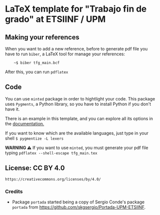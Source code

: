 # LaTeX template for "Trabajo fin de grado" at ETSIINF / UPM

## Making your references

When you want to add a new reference, before to generate pdf file you have to run `biber`, a LaTeX tool for manage your references:

```shell
    ~$ biber tfg_main.bcf
```

After this, you can run `pdflatex`

## Code

You can use `minted` package in order to hightlight your code. This package uses
`Pygments`, a Python library, so you have to install Python if you don't have it.

There is an example in this template, and you can explore all its options in the
[documentation.](http://osl.ugr.es/CTAN/macros/latex/contrib/minted/minted.pdf)

If you want to know which are the available languages, just type in your shell ```$ pygmentize -L lexers```

**__WARNING :warning:__** If you want to use `minted`, you must generate your pdf file
typing `pdflatex --shell-escape tfg_main.tex`

## License: CC BY 4.0

    https://creativecommons.org/licenses/by/4.0/

### Credits

- Package `portada` started being a copy of Sergio Conde's package `portada` from https://github.com/skgsergio/Portada-UPM-ETSIINF.
